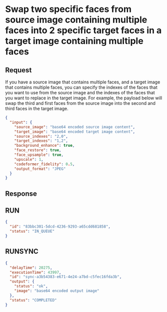 # Swap two specific faces from source image containing multiple faces into 2 specific target faces in a target image containing multiple faces

## Request

If you have a source image that contains multiple faces, and a target
image that contains multiple faces, you can specify the indexes
of the faces that you want to use from the source image and the indexes
of the faces that you want to replace in the target image.  For
example, the payload below will swap the third and first faces from the
source image into the second and third faces in the target image.

```json
{
  "input": {
    "source_image": "base64 encoded source image content",
    "target_image": "base64 encoded target image content",
    "source_indexes": "2,0",
    "target_indexes": "1,2",
    "background_enhance": true,
    "face_restore": true,
    "face_upsample": true,
    "upscale": 1,
    "codeformer_fidelity": 0.5,
    "output_format": "JPEG"
  }
}
```

## Response

## RUN

```json
{
  "id": "83bbc301-5dcd-4236-9293-a65cdd681858",
  "status": "IN_QUEUE"
}
```

## RUNSYNC


```json
{
  "delayTime": 20275,
  "executionTime": 43997,
  "id": "sync-a3b54383-e671-4e24-a7bd-c5fec16fda3b",
  "output": {
    "status": "ok",
    "image": "base64 encoded output image"
  },
  "status": "COMPLETED"
}
```
